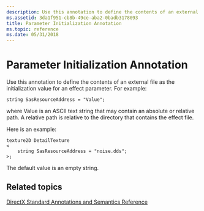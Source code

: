 ```yaml
---
description: Use this annotation to define the contents of an external file as the initialization value for an effect parameter.
ms.assetid: 3da1f951-cb8b-49ce-aba2-0badb3178093
title: Parameter Initialization Annotation
ms.topic: reference
ms.date: 05/31/2018
---
```


# Parameter Initialization Annotation

Use this annotation to define the contents of an external file as the initialization value for an effect parameter. For example:


```
string SasResourceAddress = "Value";
```



where Value is an ASCII text string that may contain an absolute or relative path. A relative path is relative to the directory that contains the effect file.

Here is an example:


```
texture2D DetailTexture
<
    string SasResourceAddress = "noise.dds";
>;
```



The default value is an empty string.

## Related topics

<dl> <dt>

[DirectX Standard Annotations and Semantics Reference](dx9-graphics-reference-effects-dxsas.md)
</dt> </dl>

 

 



